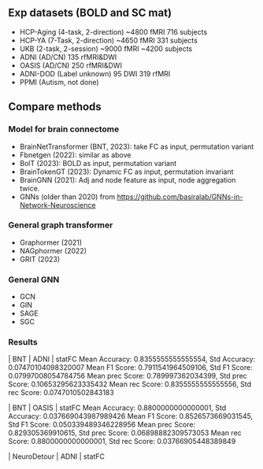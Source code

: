## Exp datasets (BOLD and SC mat)

 * HCP-Aging (4-task, 2-direction) ~4800 fMRI 716 subjects
 * HCP-YA (7-Task, 2-direction) ~4650 fMRI 331 subjects
 * UKB (2-task, 2-session) ~9000 fMRI ~4200 subjects
 * ADNI (AD/CN) 135 rfMRI&DWI
 * OASIS (AD/CN) 250 rfMRI&DWI
 * ADNI-DOD (Label unknown) 95 DWI 319 rfMRI
 * PPMI (Autism, not done)

## Compare methods

### Model for brain connectome

 * BrainNetTransformer (BNT, 2023): take FC as input, permutation variant
 * Fbnetgen (2022): similar as above
 * BolT (2023): BOLD as input, permutation variant
 * BrainTokenGT (2023): Dynamic FC as input, permutation invariant
 * BrainGNN (2021): Adj and node feature as input, node aggregation twice.
 * GNNs (older than 2020) from https://github.com/basiralab/GNNs-in-Network-Neuroscience

### General graph transformer

 * Graphormer (2021)
 * NAGphormer (2022)
 * GRIT (2023)

### General GNN

 * GCN
 * GIN
 * SAGE
 * SGC

### Results

|   BNT |   ADNI    |   statFC
Mean Accuracy: 0.8355555555555554, Std Accuracy: 0.07470104098320007
Mean F1 Score: 0.7911541964509106, Std F1 Score: 0.07997008054784756
Mean prec Score: 0.789997362034399, Std prec Score: 0.10653295623335432
Mean rec Score: 0.8355555555555556, Std rec Score: 0.0747010502843183

|   BNT |   OASIS   |   statFC
Mean Accuracy: 0.8800000000000001, Std Accuracy: 0.037669043987989426
Mean F1 Score: 0.8526573669031545, Std F1 Score: 0.050339489346228956
Mean prec Score: 0.829305369910615, Std prec Score: 0.06898882309573053
Mean rec Score: 0.8800000000000001, Std rec Score: 0.03766905448389849

|   NeuroDetour |   ADNI    |   statFC
